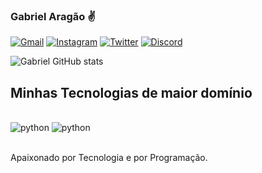 ### Gabriel Aragão ✌
[![Gmail](https://img.shields.io/badge/Gmail-D14836?style=for-the-badge&logo=gmail&logoColor=white)](biel.aragao10@gmail.com)
[![Instagram](https://img.shields.io/badge/Instagram-E4405F?style=for-the-badge&logo=instagram&logoColor=white)](https://www.instagram.com/biel.aragao)
[![Twitter](https://img.shields.io/badge/Twitter-1DA1F2?style=for-the-badge&logo=twitter&logoColor=white)](https://twitter.com/GabrielAragaoo_)
[![Discord](https://img.shields.io/badge/Discord-7289DA?style=for-the-badge&logo=discord&logoColor=white)](Aragão#2926)

![Gabriel GitHub stats](https://github-readme-stats.vercel.app/api?username=gabrielaragao01&show_icons=true&theme=dracula)

## Minhas Tecnologias de maior domínio
<div style="display: invisible_block"><br/>
  <img align="cente" alt="python" src="https://img.shields.io/badge/Python-3776AB?style=for-the-badge&logo=python&logoColor=white" />
  <img align="cente" alt="python" src="https://img.shields.io/badge/C-00599C?style=for-the-badge&logo=c&logoColor=white" />
</div><br/>

Apaixonado por Tecnologia e por Programação.
